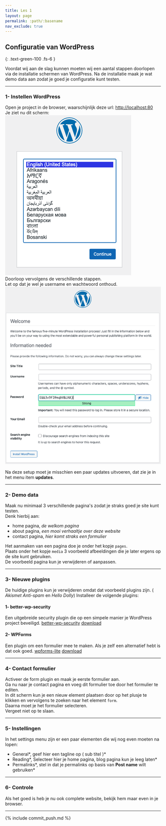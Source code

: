 ```yaml
---
title: Les 1
layout: page
permalink: :path/:basename
nav_exclude: true
---
```


## Configuratie van WordPress
{: .text-green-100 .fs-6 }

Voordat wij aan de slag kunnen moeten wij een aantal stappen doorlopen via de installatie schermen van WordPress.
Na de installatie maak je wat demo data aan zodat je goed je configuratie kunt testen.  

---
### 1- Instellen WordPress
Open je project in de browser, waarschijnlijk deze url: [http://localhost:80](http://localhost:80)  
Je ziet nu dit scherm:  
![language chooser](img/language-chooser.png)  
Doorloop vervolgens de verschillende stappen.  
Let op dat je wel je username en wachtwoord onthoud.  
![setup](img/Setup.png)  

Na deze setup moet je misschien een paar updates uitvoeren, dat zie je in het menu item **updates**.  


---
### 2- Demo data
Maak nu minimaal 3 verschillende pagina's zodat je straks goed je site kunt testen.  
Denk hierbij aan:
- home pagina, _de welkom pagina_
- about pagina, _een mooi verhaaltje over deze website_
- contact pagina, _hier komt straks een formulier_

Het aanmaken van een pagina doe je onder het kopje `pages`.  
Plaats onder het kopje `media` 3 voorbeeld afbeeldingen die je later ergens op de site kunt gebruiken.  
De voorbeeld pagina kun je verwijderen of aanpassen.  

---
### 3- Nieuwe plugins
De huidige plugins kun je verwijderen omdat dat voorbeeld plugins zijn. ( _Akismet Anti-spam_ en _Hello Dolly_)
Installeer de volgende plugins:
#### 1- better-wp-security  
Een uitgebreide security plugin die op een simpele manier je WordPress project beveiligd.
[better-wp-security](https://wordpress.org/plugins/better-wp-security/)
[ download ](_data/better-wp-security.9.3.1.zip)

#### 2- WPForms
Een plugin om een formulier mee te maken. Als je zelf een alternatief hebt is dat ook goed.
[wpforms-lite](https://wordpress.org/plugins/wpforms-lite/)
[ download ](_data/wpforms-lite.1.8.7.2.zip)

---
### 4- Contact formulier
Activeer de form plugin en maak je eerste formulier aan.  
Ga nu naar je contact pagina en voeg dit formulier toe door het formulier te editen.  
In dit scherm kun je een nieuw element plaatsen door op het plusje te klikken en vervolgens te zoeken naar het element `form`.  
Daarna moet je het formulier selecteren.  
Vergeet niet op te slaan.  

---
### 5- Instellingen
In het settings menu zijn er een paar elementen die wij nog even moeten na lopen:
- General*, geef hier een tagline op ( sub titel )*
- Reading*, Selecteer hier je home pagina, blog pagina kun je leeg laten*
- Permalinks*, stel in dat je permalinks op basis van **Post name** wilt gebruiken* 

---
### 6- Controle
Als het goed is heb je nu ook complete website, bekijk hem maar even in je browser.

---

{% include commit_push.md %}


